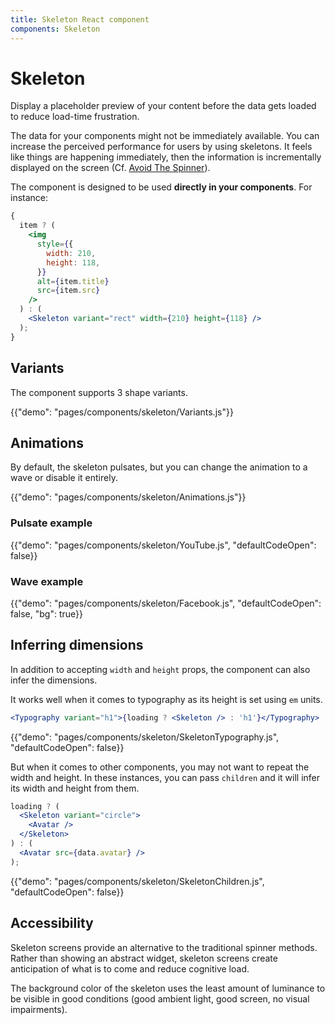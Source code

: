 ```yaml
---
title: Skeleton React component
components: Skeleton
---
```


# Skeleton

<p class="description">Display a placeholder preview of your content before the data gets loaded to reduce load-time frustration.</p>

The data for your components might not be immediately available. You can increase the perceived performance for users by using skeletons. It feels like things are happening immediately, then the information is incrementally displayed on the screen (Cf. [Avoid The Spinner](https://www.lukew.com/ff/entry.asp?1797)).

The component is designed to be used **directly in your components**.
For instance:

```jsx
{
  item ? (
    <img
      style={{
        width: 210,
        height: 118,
      }}
      alt={item.title}
      src={item.src}
    />
  ) : (
    <Skeleton variant="rect" width={210} height={118} />
  );
}
```

## Variants

The component supports 3 shape variants.

{{"demo": "pages/components/skeleton/Variants.js"}}

## Animations

By default, the skeleton pulsates, but you can change the animation to a wave or disable it entirely.

{{"demo": "pages/components/skeleton/Animations.js"}}

### Pulsate example

{{"demo": "pages/components/skeleton/YouTube.js", "defaultCodeOpen": false}}

### Wave example

{{"demo": "pages/components/skeleton/Facebook.js", "defaultCodeOpen": false, "bg": true}}

## Inferring dimensions

In addition to accepting `width` and `height` props, the component can also infer the dimensions.

It works well when it comes to typography as its height is set using `em` units.

```jsx
<Typography variant="h1">{loading ? <Skeleton /> : 'h1'}</Typography>
```

{{"demo": "pages/components/skeleton/SkeletonTypography.js", "defaultCodeOpen": false}}

But when it comes to other components, you may not want to repeat the width and
height. In these instances, you can pass `children` and it will
infer its width and height from them.

```jsx
loading ? (
  <Skeleton variant="circle">
    <Avatar />
  </Skeleton>
) : (
  <Avatar src={data.avatar} />
);
```

{{"demo": "pages/components/skeleton/SkeletonChildren.js", "defaultCodeOpen": false}}

## Accessibility

Skeleton screens provide an alternative to the traditional spinner methods.
Rather than showing an abstract widget, skeleton screens create anticipation of what is to come and reduce cognitive load.

The background color of the skeleton uses the least amount of luminance to be visible in good conditions (good ambient light, good screen, no visual impairments).

